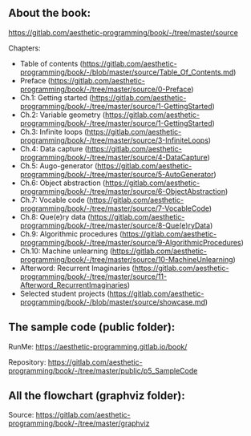 ## About the book:

https://gitlab.com/aesthetic-programming/book/-/tree/master/source

Chapters:

- Table of contents (https://gitlab.com/aesthetic-programming/book/-/blob/master/source/Table_Of_Contents.md)
- Preface (https://gitlab.com/aesthetic-programming/book/-/tree/master/source/0-Preface)
- Ch.1: Getting started (https://gitlab.com/aesthetic-programming/book/-/tree/master/source/1-GettingStarted)
- Ch.2: Variable geometry (https://gitlab.com/aesthetic-programming/book/-/tree/master/source/1-GettingStarted)
- Ch.3: Infinite loops (https://gitlab.com/aesthetic-programming/book/-/tree/master/source/3-InfiniteLoops)
- Ch.4: Data capture (https://gitlab.com/aesthetic-programming/book/-/tree/master/source/4-DataCapture) 
- Ch.5: Augo-generator (https://gitlab.com/aesthetic-programming/book/-/tree/master/source/5-AutoGenerator)
- Ch.6: Object abstraction (https://gitlab.com/aesthetic-programming/book/-/tree/master/source/6-ObjectAbstraction)
- Ch.7: Vocable code (https://gitlab.com/aesthetic-programming/book/-/tree/master/source/7-VocableCode)
- Ch.8: Que(e)ry data (https://gitlab.com/aesthetic-programming/book/-/tree/master/source/8-Que(e)ryData)
- Ch.9: Algorithmic procedures (https://gitlab.com/aesthetic-programming/book/-/tree/master/source/9-AlgorithmicProcedures)
- Ch.10: Machine unlearning (https://gitlab.com/aesthetic-programming/book/-/tree/master/source/10-MachineUnlearning)
- Afterword: Recurrent Imaginaries (https://gitlab.com/aesthetic-programming/book/-/tree/master/source/11-Afterword_RecurrentImaginaries)
- Selected student projects (https://gitlab.com/aesthetic-programming/book/-/blob/master/source/showcase.md)

## The sample code (public folder):

RunMe: https://aesthetic-programming.gitlab.io/book/

Repository: https://gitlab.com/aesthetic-programming/book/-/tree/master/public/p5_SampleCode

## All the flowchart (graphviz folder):

Source: https://gitlab.com/aesthetic-programming/book/-/tree/master/graphviz


